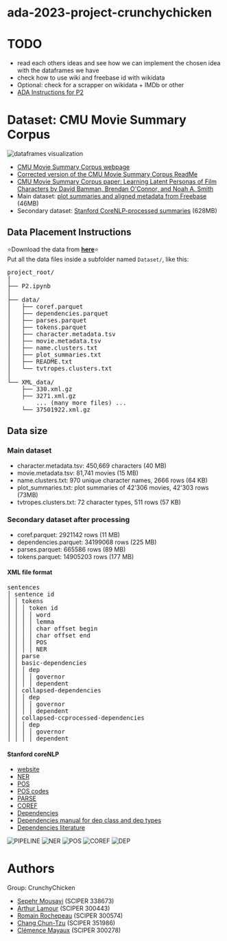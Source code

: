 # ada-2023-project-crunchychicken

# TODO
- read each others ideas and see how we can implement the chosen idea with the dataframes we have
- check how to use wiki and freebase id with wikidata
- Optional: check for a scrapper on wikidata + IMDb or other
- [ADA Instructions for P2](https://github.com/epfl-ada/ada-2023-project-crunchychicken/blob/main/instructions.md)

# Dataset: CMU Movie Summary Corpus
![dataframes visualization](https://i.postimg.cc/MKk83KFJ/image-2023-11-07-221045483.png)

- [CMU Movie Summary Corpus webpage](https://www.cs.cmu.edu/~ark/personas/)
- [Corrected version of the CMU Movie Summary Corpus ReadMe](https://github.com/epfl-ada/ada-2023-project-crunchychicken/blob/main/cmu_readme.md)
- [CMU Movie Summary Corpus paper: Learning Latent Personas of Film Characters by David Bamman, Brendan O'Connor, and Noah A. Smith](https://www.cs.cmu.edu/~dbamman/pubs/pdf/bamman+oconnor+smith.acl13.pdf) 
- Main dataset: [plot summaries and aligned metadata from Freebase](https://www.cs.cmu.edu/~ark/personas/data/MovieSummaries.tar.gz) (46MB)
- Secondary dataset: [Stanford CoreNLP-processed summaries](https://www.cs.cmu.edu/~ark/personas/data/corenlp_plot_summaries.tar) (628MB)

## Data Placement Instructions
⭐Download the data from [**here**](https://drive.google.com/drive/folders/16gPsklw-D0Yvaut8vUC3TqmJS-zbwA-E?usp=drive_link)⭐ <br> 
Put all the data files inside a subfolder named `Dataset/`, like this:
<pre>
project_root/
│
├── P2.ipynb
│
├── data/
│   ├── coref.parquet
│   ├── dependencies.parquet
│   ├── parses.parquet
│   ├── tokens.parquet
│   ├── character.metadata.tsv
│   ├── movie.metadata.tsv
│   ├── name.clusters.txt
│   ├── plot_summaries.txt
│   ├── README.txt
│   └── tvtropes.clusters.txt
│
└── XML_data/
    ├── 330.xml.gz
    ├── 3271.xml.gz
    &nbsp;&nbsp;&nbsp;&nbsp;... (many more files) ...
    └── 37501922.xml.gz
</pre>

## Data size
### Main dataset
- character.metadata.tsv: 450,669 characters (40 MB) 
- movie.metadata.tsv: 81,741 movies (15 MB)
- name.clusters.txt: 970 unique character names, 2666 rows (64 KB)
- plot_summaries.txt: plot summaries of 42'306 movies, 42'303 rows (73MB)
- tvtropes.clusters.txt: 72 character types, 511 rows (57 KB)

### Secondary dataset after processing
- coref.parquet: 2921142 rows (11 MB)
- dependencies.parquet: 34199068 rows (225 MB) 
- parses.parquet: 665586 rows (89 MB)
- tokens.parquet: 14905203 rows (177 MB)

#### XML file format
<pre>
sentences
│ sentence id
│ │ tokens
│ │ │ token id
│ │ │ │ word
│ │ │ │ lemma
│ │ │ │ char offset begin
│ │ │ │ char offset end
│ │ │ │ POS
│ │ │ │ NER
│ │ parse
│ │ basic-dependencies
│ │ │ dep
│ │ │ │ governor
│ │ │ │ dependent
│ │ collapsed-dependencies
│ │ │ dep
│ │ │ │ governor
│ │ │ │ dependent
│ │ collapsed-ccprocessed-dependencies
│ │ │ dep
│ │ │ │ governor
│ │ │ │ dependent
</pre>

#### Stanford coreNLP
- [website](https://stanfordnlp.github.io/CoreNLP/) <br>
- [NER](https://stanfordnlp.github.io/CoreNLP/ner.html#description) <br>
- [POS](https://stanfordnlp.github.io/CoreNLP/pos.html#description) <br>
- [POS codes](https://www.ling.upenn.edu/courses/Fall_2003/ling001/penn_treebank_pos.html) <br>
- [PARSE](https://stanfordnlp.github.io/CoreNLP/parse.html#description) <br>
- [COREF](https://stanfordnlp.github.io/CoreNLP/coref.html#description)
- [Dependencies](https://stanfordnlp.github.io/CoreNLP/depparse.html#description) <br>
- [Dependencies manual for dep class and dep types](https://downloads.cs.stanford.edu/nlp/software/dependencies_manual.pdf) <br>
- [Dependencies literature](https://nlp.stanford.edu/software/stanford-dependencies.html)

![PIPELINE](https://i.postimg.cc/FKCY04Rn/image-2023-11-07-220028298.png)
![NER](https://i.postimg.cc/DwVmc67n/image-2023-11-07-215806845.png)
![POS](https://i.postimg.cc/rpNds4Xc/image-2023-11-07-215725380.png)
![COREF](https://i.postimg.cc/rsnZkzFN/image-2023-11-07-220211574.png)
![DEP](https://i.postimg.cc/mkChx1S0/image-2023-11-07-220120459.png)

# Authors
Group: CrunchyChicken
- [Sepehr Mousavi](mailto:sepehr.mousavi@epfl.ch) (SCIPER 338673)
- [Arthur Lamour](mailto:arthur.lamour@epfl.ch) (SCIPER 300443)
- [Romain Rochepeau](mailto:romain.rochepeau@epfl.ch) (SCIPER 300574)
- [Chang Chun-Tzu](mailto:chun-tzu.chang@epfl.ch) (SCIPER 351986)
- [Clémence Mayaux](mailto:clemence.mayaux@epfl.ch) (SCIPER 300278)
